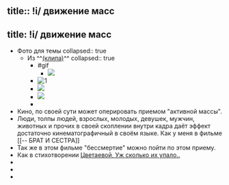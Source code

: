title:: !i/ движение масс
---
title: !i/ движение масс
---

- Фото для темы 
  collapsed:: true
	- Из ^^[(клипа)](https://www.youtube.com/watch?v=I_-MWKy0jCA)^^
	  collapsed:: true
		- #gif
			- ![](https://firebasestorage.googleapis.com/v0/b/firescript-577a2.appspot.com/o/imgs%2Fapp%2Fworld_bd%2FVXhoO9BBVh.gif?alt=media&token=86b13a6f-cbfd-412f-ac6b-e353f9f8cabe)
		- ![1](https://firebasestorage.googleapis.com/v0/b/firescript-577a2.appspot.com/o/imgs%2Fapp%2Fworld_bd%2FXJiRctKBVU.png?alt=media&token=f03a5639-a525-4f23-8a79-37ba26dc10d1)
		- ![](https://firebasestorage.googleapis.com/v0/b/firescript-577a2.appspot.com/o/imgs%2Fapp%2Fworld_bd%2F2S8EkCtOLr.png?alt=media&token=937a3b38-e13e-4a08-96df-c8d2680b8a15)
		- ![](https://firebasestorage.googleapis.com/v0/b/firescript-577a2.appspot.com/o/imgs%2Fapp%2Fworld_bd%2Fk2nCfguOi-.png?alt=media&token=3e746d02-3bb4-4603-9bec-c32441dbda03)
		-
- Кино, по своей сути может оперировать приемом "активной массы".
- Люди, толпы людей, взрослых, молодых, девушек, мужчин, животных и прочих в своей скоплении внутри кадра даёт эффект достаточно кинематографичный в своём языке. Как у меня в фильме [[-- БРАТ И СЕСТРА]]
- Так же в этом фильме "бессмертие" можно пойти по этом приему.
- Как в стихотворении [Цветаевой, Уж сколько их упало..](((839d48cb-3eee-492e-9d4f-32ed44978100)))
-
-
-